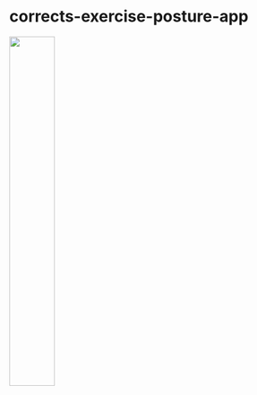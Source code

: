 # corrects-exercise-posture-app

<img width="40%" src="https://github.com/hswek/corrects-exercise-posture-app/blob/main/VideoEditor_20230509_022034.gif"/>

